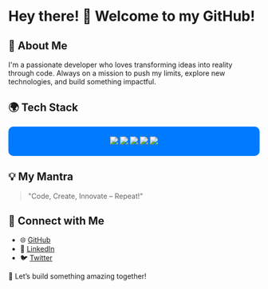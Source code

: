 # Hey there! 👋 Welcome to my GitHub!

## 🚀 About Me
I'm a passionate developer who loves transforming ideas into reality through code. Always on a mission to push my limits, explore new technologies, and build something impactful.

## 🌍 Tech Stack
<div style="background-color: #007bff; padding: 20px; border-radius: 10px; text-align: center;">
  <img src="https://img.shields.io/badge/Code-Python-blue?style=for-the-badge&logo=python&logoColor=white" />
  <img src="https://img.shields.io/badge/Framework-Django-green?style=for-the-badge&logo=django&logoColor=white" />
  <img src="https://img.shields.io/badge/Code-HTML5-orange?style=for-the-badge&logo=html5&logoColor=white" />
  <img src="https://img.shields.io/badge/Code-CSS3-blue?style=for-the-badge&logo=css3&logoColor=white" />
  <img src="https://img.shields.io/badge/OS-Linux-black?style=for-the-badge&logo=linux&logoColor=white" />
</div>

## 💡 My Mantra
> "Code, Create, Innovate – Repeat!"

## 🤝 Connect with Me
- 🌐 [GitHub](https://github.com/niteshsahu48)
- 💼 [LinkedIn](https://www.linkedin.com/in/nitesh-sahu-989381341/)
- 🐦 [Twitter](https://x.com/NiteshSahu8815)

🚀 Let’s build something amazing together!
